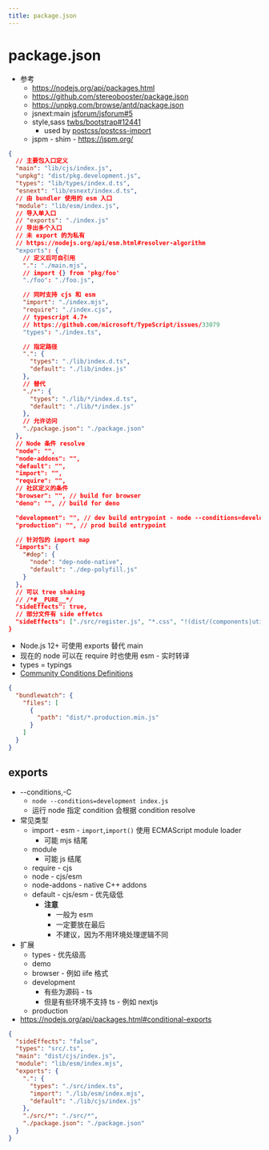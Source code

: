 ```yaml
---
title: package.json
---
```


# package.json

- 参考
  - https://nodejs.org/api/packages.html
  - https://github.com/stereobooster/package.json
  - https://unpkg.com/browse/antd/package.json
  - jsnext:main [jsforum/jsforum#5](https://github.com/jsforum/jsforum/issues/5)
  - style,sass [twbs/bootstrap#12441](https://github.com/twbs/bootstrap/pull/12441)
    - used by [postcss/postcss-import](https://github.com/postcss/postcss-import)
  - jspm - shim - https://jspm.org/

```json
{
  // 主要包入口定义
  "main": "lib/cjs/index.js",
  "unpkg": "dist/pkg.development.js",
  "types": "lib/types/index.d.ts",
  "esnext": "lib/esnext/index.d.ts",
  // 由 bundler 使用的 esm 入口
  "module": "lib/esm/index.js",
  // 导入单入口
  // "exports": "./index.js"
  // 导出多个入口
  // 未 export 的为私有
  // https://nodejs.org/api/esm.html#resolver-algorithm
  "exports": {
    // 定义后可自引用
    ".": "./main.mjs",
    // import {} from 'pkg/foo'
    "./foo": "./foo.js",

    // 同时支持 cjs 和 esm
    "import": "./index.mjs",
    "require": "./index.cjs",
    // typescript 4.7+
    // https://github.com/microsoft/TypeScript/issues/33079
    "types": "./index.ts",

    // 指定路径
    ".": {
      "types": "./lib/index.d.ts",
      "default": "./lib/index.js"
    },
    // 替代
    "./*": {
      "types": "./lib/*/index.d.ts",
      "default": "./lib/*/index.js"
    },
    // 允许访问
    "./package.json": "./package.json"
  },
  // Node 条件 resolve
  "node": "",
  "node-addons": "",
  "default": "",
  "import": "",
  "require": "",
  // 社区定义的条件
  "browser": "", // build for browser
  "deno": "", // build for deno

  "development": "", // dev build entrypoint - node --conditions=development main.js
  "production": "", // prod build entrypoint

  // 针对包的 import map
  "imports": {
    "#dep": {
      "node": "dep-node-native",
      "default": "./dep-polyfill.js"
    }
  },
  // 可以 tree shaking
  // /*#__PURE__*/
  "sideEffects": true,
  // 部分文件有 side effetcs
  "sideEffects": ["./src/register.js", "*.css", "!(dist/(components|utils)/**)"]
}
```

- Node.js 12+ 可使用 exports 替代 main
- 现在的 node 可以在 require 时也使用 esm - 实时转译
- types = typings
- [Community Conditions Definitions](https://nodejs.org/api/packages.html#community-conditions-definitions)

```json
{
  "bundlewatch": {
    "files": [
      {
        "path": "dist/*.production.min.js"
      }
    ]
  }
}
```

## exports

- --conditions,-C
  - `node --conditions=development index.js`
  - 运行 node 指定 condition 会根据 condition resolve
- 常见类型
  - import - esm - `import`,`import()` 使用 ECMAScript module loader
    - 可能 mjs 结尾
  - module
    - 可能 js 结尾
  - require - cjs
  - node - cjs/esm
  - node-addons - native C++ addons
  - default - cjs/esm - 优先级低
    - **注意**
      - 一般为 esm
      - 一定要放在最后
      - 不建议，因为不用环境处理逻辑不同
- 扩展
  - types - 优先级高
  - demo
  - browser - 例如 iife 格式
  - development
    - 有些为源码 - ts
    - 但是有些环境不支持 ts - 例如 nextjs
  - production
- https://nodejs.org/api/packages.html#conditional-exports

```json title="package.json"
{
  "sideEffects": "false",
  "types": "src/.ts",
  "main": "dist/cjs/index.js",
  "module": "lib/esm/index.mjs",
  "exports": {
    ".": {
      "types": "./src/index.ts",
      "import": "./lib/esm/index.mjs",
      "default": "./lib/cjs/index.js"
    },
    "./src/*": "./src/*",
    "./package.json": "./package.json"
  }
}
```
